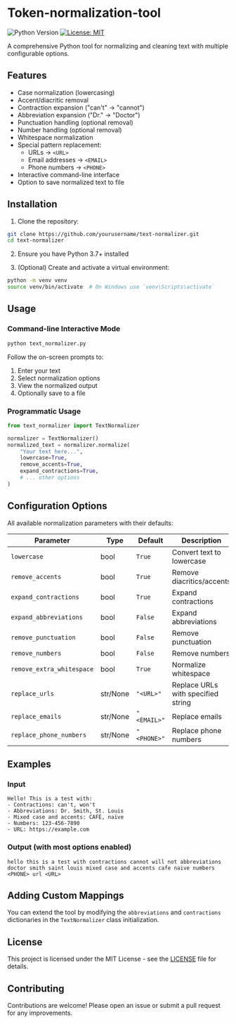 # Token-normalization-tool

![Python Version](https://img.shields.io/badge/python-3.7%2B-blue)
[![License: MIT](https://img.shields.io/badge/License-MIT-yellow.svg)](https://opensource.org/licenses/MIT)

A comprehensive Python tool for normalizing and cleaning text with multiple configurable options.

## Features

- Case normalization (lowercasing)
- Accent/diacritic removal
- Contraction expansion ("can't" → "cannot")
- Abbreviation expansion ("Dr." → "Doctor")
- Punctuation handling (optional removal)
- Number handling (optional removal)
- Whitespace normalization
- Special pattern replacement:
  - URLs → `<URL>`
  - Email addresses → `<EMAIL>`
  - Phone numbers → `<PHONE>`
- Interactive command-line interface
- Option to save normalized text to file

## Installation

1. Clone the repository:
```bash
git clone https://github.com/yourusername/text-normalizer.git
cd text-normalizer
```

2. Ensure you have Python 3.7+ installed

3. (Optional) Create and activate a virtual environment:
```bash
python -m venv venv
source venv/bin/activate  # On Windows use `venv\Scripts\activate`
```

## Usage

### Command-line Interactive Mode
```bash
python text_normalizer.py
```

Follow the on-screen prompts to:
1. Enter your text
2. Select normalization options
3. View the normalized output
4. Optionally save to a file

### Programmatic Usage
```python
from text_normalizer import TextNormalizer

normalizer = TextNormalizer()
normalized_text = normalizer.normalize(
    "Your text here...",
    lowercase=True,
    remove_accents=True,
    expand_contractions=True,
    # ... other options
)
```

## Configuration Options

All available normalization parameters with their defaults:

| Parameter               | Type    | Default    | Description |
|-------------------------|---------|------------|-------------|
| `lowercase`             | bool    | `True`     | Convert text to lowercase |
| `remove_accents`        | bool    | `True`     | Remove diacritics/accents |
| `expand_contractions`   | bool    | `True`     | Expand contractions |
| `expand_abbreviations`  | bool    | `False`    | Expand abbreviations |
| `remove_punctuation`    | bool    | `False`    | Remove punctuation |
| `remove_numbers`        | bool    | `False`    | Remove numbers |
| `remove_extra_whitespace` | bool | `True` | Normalize whitespace |
| `replace_urls`          | str/None | `"<URL>"` | Replace URLs with specified string |
| `replace_emails`        | str/None | `"<EMAIL>"` | Replace emails |
| `replace_phone_numbers` | str/None | `"<PHONE>"` | Replace phone numbers |

## Examples

### Input
```
Hello! This is a test with:
- Contractions: can't, won't
- Abbreviations: Dr. Smith, St. Louis
- Mixed case and accents: CAFÉ, naïve
- Numbers: 123-456-7890
- URL: https://example.com
```

### Output (with most options enabled)
```
hello this is a test with contractions cannot will not abbreviations doctor smith saint louis mixed case and accents cafe naive numbers <PHONE> url <URL>
```

## Adding Custom Mappings

You can extend the tool by modifying the `abbreviations` and `contractions` dictionaries in the `TextNormalizer` class initialization.

## License

This project is licensed under the MIT License - see the [LICENSE](LICENSE) file for details.

## Contributing

Contributions are welcome! Please open an issue or submit a pull request for any improvements.
